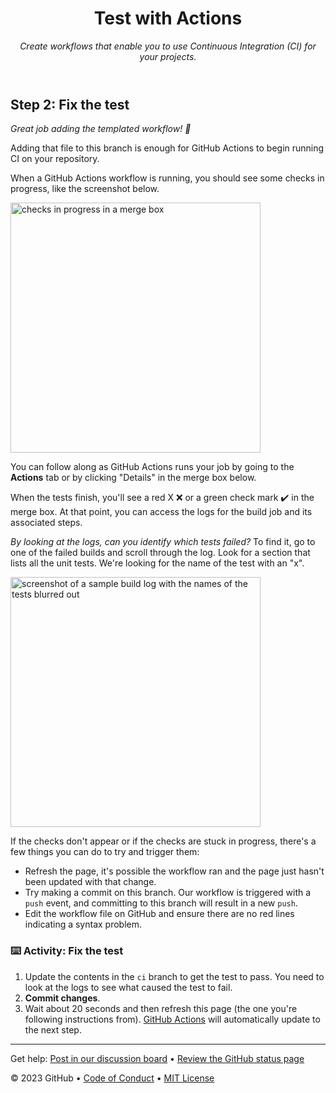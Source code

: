 <header>

<!--
  Author notes: Course header
  Include a 1280×640 image, course title in sentence case, and a concise description in emphasis.
  In your repository settings: enable template repository, add your 1280×640 social image, auto delete head branches.
  Add your open source license, GitHub uses MIT license.
-->

# Test with Actions

_Create workflows that enable you to use Continuous Integration (CI) for your projects._

</header>

<!--
  Author notes: Step 2
  Start this step by acknowledging the previous step.
  Define terms and link to docs.github.com.
-->

## Step 2: Fix the test

_Great job adding the templated workflow! :tada:_

Adding that file to this branch is enough for GitHub Actions to begin running CI on your repository.

When a GitHub Actions workflow is running, you should see some checks in progress, like the screenshot below.

<img alt="checks in progress in a merge box" src=https://user-images.githubusercontent.com/16547949/66080348-ecc5f580-e533-11e9-909e-c213b08790eb.png width=400 />

You can follow along as GitHub Actions runs your job by going to the __Actions__ tab or by clicking "Details" in the merge box below.

When the tests finish, you'll see a red X :x: or a green check mark :heavy_check_mark: in the merge box. At that point, you can access the logs for the build job and its associated steps.

_By looking at the logs, can you identify which tests failed?_ To find it, go to one of the failed builds and scroll through the log. Look for a section that lists all the unit tests. We're looking for the name of the test with an "x".

<img alt="screenshot of a sample build log with the names of the tests blurred out" src=https://user-images.githubusercontent.com/16547949/65922013-e740a200-e3b1-11e9-8151-faf52c30201e.png width=400 />

If the checks don't appear or if the checks are stuck in progress, there's a few things you can do to try and trigger them:

- Refresh the page, it's possible the workflow ran and the page just hasn't been updated with that change.
- Try making a commit on this branch. Our workflow is triggered with a `push` event, and committing to this branch will result in a new `push`.
- Edit the workflow file on GitHub and ensure there are no red lines indicating a syntax problem.

### :keyboard: Activity: Fix the test

1. Update the contents in the `ci` branch to get the test to pass. You need to look at the logs to see what caused the test to fail.
1. __Commit changes__.
1. Wait about 20 seconds and then refresh this page (the one you're following instructions from). [GitHub Actions](https://docs.github.com/actions) will automatically update to the next step.

<footer>

<!--
  Author notes: Footer
  Add a link to get support, GitHub status page, code of conduct, license link.
-->

---

Get help: [Post in our discussion board](https://github.com/orgs/skills/discussions/categories/test-with-actions) &bull; [Review the GitHub status page](https://www.githubstatus.com/)

&copy; 2023 GitHub &bull; [Code of Conduct](https://www.contributor-covenant.org/version/2/1/code_of_conduct/code_of_conduct.md) &bull; [MIT License](https://gh.io/mit)

</footer>
